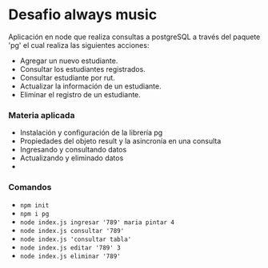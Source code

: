 # Desafio always music

Aplicación en node que realiza consultas a postgreSQL a través del paquete 'pg' el cual realiza las siguientes acciones:
- Agregar un nuevo estudiante.
- Consultar los estudiantes registrados.
- Consultar estudiante por rut.
- Actualizar la información de un estudiante.
- Eliminar el registro de un estudiante.


### Materia aplicada 	

- Instalación y configuración de la librería pg
- Propiedades del objeto result y la asincronía en una  consulta
- Ingresando y consultando datos
- Actualizando y eliminado datos
- 
### Comandos

- `npm init`
- `npm i pg`
- `node index.js ingresar '789' maria pintar 4`
- `node index.js consultar '789'`
- `node index.js 'consultar tabla'`
- `node index.js editar '789' 3`
- `node index.js eliminar '789'`
